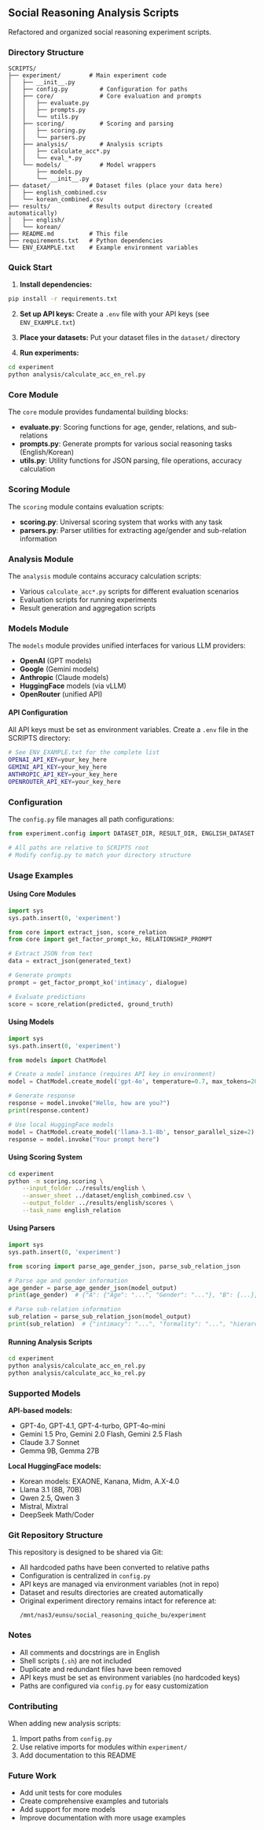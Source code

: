 ## Social Reasoning Analysis Scripts

Refactored and organized social reasoning experiment scripts.

### Directory Structure

```
SCRIPTS/
├── experiment/        # Main experiment code
│   ├── __init__.py
│   ├── config.py         # Configuration for paths
│   ├── core/             # Core evaluation and prompts
│   │   ├── evaluate.py
│   │   ├── prompts.py
│   │   └── utils.py
│   ├── scoring/          # Scoring and parsing
│   │   ├── scoring.py
│   │   └── parsers.py
│   ├── analysis/         # Analysis scripts
│   │   ├── calculate_acc*.py
│   │   └── eval_*.py
│   └── models/           # Model wrappers
│       ├── models.py
│       └── __init__.py
├── dataset/           # Dataset files (place your data here)
│   ├── english_combined.csv
│   └── korean_combined.csv
├── results/           # Results output directory (created automatically)
│   ├── english/
│   └── korean/
├── README.md          # This file
├── requirements.txt   # Python dependencies
└── ENV_EXAMPLE.txt    # Example environment variables
```

### Quick Start

1. **Install dependencies:**
```bash
pip install -r requirements.txt
```

2. **Set up API keys:**
Create a `.env` file with your API keys (see `ENV_EXAMPLE.txt`)

3. **Place your datasets:**
Put your dataset files in the `dataset/` directory

4. **Run experiments:**
```bash
cd experiment
python analysis/calculate_acc_en_rel.py
```

### Core Module

The `core` module provides fundamental building blocks:

- **evaluate.py**: Scoring functions for age, gender, relations, and sub-relations
- **prompts.py**: Generate prompts for various social reasoning tasks (English/Korean)
- **utils.py**: Utility functions for JSON parsing, file operations, accuracy calculation

### Scoring Module

The `scoring` module contains evaluation scripts:

- **scoring.py**: Universal scoring system that works with any task
- **parsers.py**: Parser utilities for extracting age/gender and sub-relation information

### Analysis Module

The `analysis` module contains accuracy calculation scripts:

- Various `calculate_acc*.py` scripts for different evaluation scenarios
- Evaluation scripts for running experiments
- Result generation and aggregation scripts

### Models Module

The `models` module provides unified interfaces for various LLM providers:

- **OpenAI** (GPT models)
- **Google** (Gemini models)
- **Anthropic** (Claude models)
- **HuggingFace** models (via vLLM)
- **OpenRouter** (unified API)

#### API Configuration

All API keys must be set as environment variables. Create a `.env` file in the SCRIPTS directory:

```bash
# See ENV_EXAMPLE.txt for the complete list
OPENAI_API_KEY=your_key_here
GEMINI_API_KEY=your_key_here
ANTHROPIC_API_KEY=your_key_here
OPENROUTER_API_KEY=your_key_here
```

### Configuration

The `config.py` file manages all path configurations:

```python
from experiment.config import DATASET_DIR, RESULT_DIR, ENGLISH_DATASET

# All paths are relative to SCRIPTS root
# Modify config.py to match your directory structure
```

### Usage Examples

#### Using Core Modules

```python
import sys
sys.path.insert(0, 'experiment')

from core import extract_json, score_relation
from core import get_factor_prompt_ko, RELATIONSHIP_PROMPT

# Extract JSON from text
data = extract_json(generated_text)

# Generate prompts
prompt = get_factor_prompt_ko('intimacy', dialogue)

# Evaluate predictions
score = score_relation(predicted, ground_truth)
```

#### Using Models

```python
import sys
sys.path.insert(0, 'experiment')

from models import ChatModel

# Create a model instance (requires API key in environment)
model = ChatModel.create_model('gpt-4o', temperature=0.7, max_tokens=2048)

# Generate response
response = model.invoke("Hello, how are you?")
print(response.content)

# Use local HuggingFace models
model = ChatModel.create_model('llama-3.1-8b', tensor_parallel_size=2)
response = model.invoke("Your prompt here")
```

#### Using Scoring System

```bash
cd experiment
python -m scoring.scoring \
    --input_folder ../results/english \
    --answer_sheet ../dataset/english_combined.csv \
    --output_folder ../results/english/scores \
    --task_name english_relation
```

#### Using Parsers

```python
import sys
sys.path.insert(0, 'experiment')

from scoring import parse_age_gender_json, parse_sub_relation_json

# Parse age and gender information
age_gender = parse_age_gender_json(model_output)
print(age_gender)  # {"A": {"Age": "...", "Gender": "..."}, "B": {...}}

# Parse sub-relation information
sub_relation = parse_sub_relation_json(model_output)
print(sub_relation)  # {"intimacy": "...", "formality": "...", "hierarchy": "..."}
```

#### Running Analysis Scripts

```bash
cd experiment
python analysis/calculate_acc_en_rel.py
python analysis/calculate_acc_ko_rel.py
```

### Supported Models

**API-based models:**
- GPT-4o, GPT-4.1, GPT-4-turbo, GPT-4o-mini
- Gemini 1.5 Pro, Gemini 2.0 Flash, Gemini 2.5 Flash
- Claude 3.7 Sonnet
- Gemma 9B, Gemma 27B

**Local HuggingFace models:**
- Korean models: EXAONE, Kanana, Midm, A.X-4.0
- Llama 3.1 (8B, 70B)
- Qwen 2.5, Qwen 3
- Mistral, Mixtral
- DeepSeek Math/Coder

### Git Repository Structure

This repository is designed to be shared via Git:

- All hardcoded paths have been converted to relative paths
- Configuration is centralized in `config.py`
- API keys are managed via environment variables (not in repo)
- Dataset and results directories are created automatically
- Original experiment directory remains intact for reference at:
  ```
  /mnt/nas3/eunsu/social_reasoning_quiche_bu/experiment
  ```

### Notes

- All comments and docstrings are in English
- Shell scripts (`.sh`) are not included
- Duplicate and redundant files have been removed
- API keys must be set as environment variables (no hardcoded keys)
- Paths are configured via `config.py` for easy customization

### Contributing

When adding new analysis scripts:
1. Import paths from `config.py`
2. Use relative imports for modules within `experiment/`
3. Add documentation to this README

### Future Work

- Add unit tests for core modules
- Create comprehensive examples and tutorials
- Add support for more models
- Improve documentation with more usage examples
